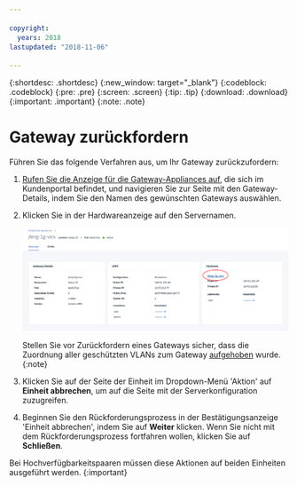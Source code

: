 ```yaml
---

copyright:
  years: 2018
lastupdated: "2018-11-06"

---
```


{:shortdesc: .shortdesc}
{:new_window: target="_blank"}
{:codeblock: .codeblock}
{:pre: .pre}
{:screen: .screen}
{:tip: .tip}
{:download: .download}
{:important: .important}
{:note: .note}

# Gateway zurückfordern

Führen Sie das folgende Verfahren aus, um Ihr Gateway zurückzufordern:

1. [Rufen Sie die Anzeige für die Gateway-Appliances auf](access-gateway-appliances.html), die sich im Kundenportal befindet, und navigieren Sie zur Seite mit den Gateway-Details, indem Sie den Namen des gewünschten Gateways auswählen.

2. Klicken Sie in der Hardwareanzeige auf den Servernamen.

	![Hardware-Server](images/os_hardware.png)

	Stellen Sie vor Zurückfordern eines Gateways sicher, dass die Zuordnung aller geschützten VLANs zum Gateway [aufgehoben](manage-vlans.html) wurde.
	{:note}

3. Klicken Sie auf der Seite der Einheit im Dropdown-Menü 'Aktion' auf **Einheit abbrechen**, um auf die Seite mit der Serverkonfiguration zuzugreifen.  

4. Beginnen Sie den Rückforderungsprozess in der Bestätigungsanzeige 'Einheit abbrechen', indem Sie auf **Weiter** klicken. Wenn Sie nicht mit dem Rückforderungsprozess fortfahren wollen, klicken Sie auf **Schließen**.

Bei Hochverfügbarkeitspaaren müssen diese Aktionen auf beiden Einheiten ausgeführt werden.
{:important}
